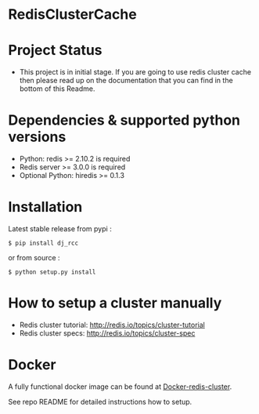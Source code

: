 # RedisClusterCache
# Project Status
 
 * This project is in initial stage. If you are going to use redis cluster cache then please read up on the     documentation that you can find in the bottom of this Readme. 

# Dependencies & supported python versions
 * Python: redis >= 2.10.2 is required
 * Redis server >= 3.0.0 is required
 * Optional Python: hiredis >= 0.1.3
 
# Installation
  Latest stable release from pypi :
```
$ pip install dj_rcc
```
  or from source :
```
$ python setup.py install 
```

# How to setup a cluster manually

 - Redis cluster tutorial: http://redis.io/topics/cluster-tutorial
 - Redis cluster specs: http://redis.io/topics/cluster-spec

# Docker

A fully functional docker image can be found at [Docker-redis-cluster](https://github.com/Grokzen/docker-redis-cluster).

See repo README for detailed instructions how to setup.

